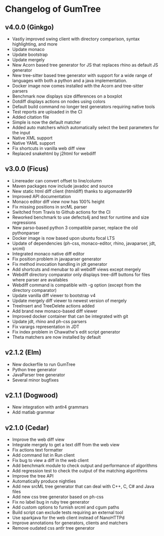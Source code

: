 # Changelog of GumTree

## v4.0.0 (Ginkgo)
* Vastly improved swing client with directory comparison, syntax highlighting, and more
* Update monaco
* Update bootstrap
* Update mergely
* New Acorn based tree generator for JS that replaces rhino as default JS generator
* New tree-sitter based tree generator with support for a wide range of languages with both a python and a java implementation.
* Docker image now comes installed with the Acorn and tree-sitter parsers
* Benchmark now displays size differences on a boxplot
* Dotdiff displays actions on nodes using colors
* Default build command no longer test generators requiring native tools
* Test reports are uploaded in the CI
* Added citation file
* Simple is now the default matcher
* Added auto matchers which automatically select the best parameters for the input
* Native XML support
* Native YAML support
* Fix shortcuts in vanilla web diff view
* Replaced snakehtml by j2html for webdiff

## v3.0.0 (Ficus)

* Linereader can convert offset to line/column
* Maven packages now include javadoc and source
* New static html diff client (htmldiff) thanks to algomaster99
* Improved API documentation
* Monaco editor diff view now has 100% height 
* Fix missing positions in srcML parser
* Switched from Travis to Github actions for the CI
* Reworked benchmark to use defects4j and test for runtime and size regressions
* New parso-based python 3 compatible parser, replace the old pythonparser
* Docker image is now based upon ubuntu focal LTS
* Update of dependencies (ph-css, monaco-editor, rhino, javaparser, jdt, srcml)
* Integrated monaco native diff editor
* Fix position problem in javaparser generator
* Fix method invocation handling in jdt generator
* Add shortcuts and menubar to all webdiff views except mergely 
* Webdiff directory comparator only displays tree-diff buttons for files where parser are availables
* Webdiff command is compatible with -g option (except from the directory comparator)
* Update vanilla diff viewer to bootstrap v4
* Update mergely diff viewer to newest version of mergely
* TreeInsert and TreeDelete actions added
* Add brand new monaco-based diff viewer
* Improved docker container that can be integrated with git
* Update jdt, rhino and ph-css parsers
* Fix varargs representation in JDT
* Fix index problem in Chawathe's edit script generator
* Theta matchers are now installed by default

## v2.1.2 (Elm)
* New dockerfile to run GumTree
* Python tree generator
* JavaParser tree generator
* Several minor bugfixes

## v2.1.1 (Dogwood)
* New integration with antlr4 grammars
* Add matlab grammar

## v2.1.0 (Cedar)
* Improve the web diff view
* Integrate mergely to get a text diff from the web view
* Fix actions text formatter
* Add command list in Run client
* Fix bug to view a diff in the web client
* Add benchmark module to check output and performance of algorithms
* Add regression test to check the output of the matching algorithms
* Improve the tree API
* Automatically produce nightlies
* Add new srcML tree generator that can deal with C++, C, C# and Java files
* Add new css tree generator based on ph-css
* Fix no label bug in ruby tree generator
* Add custom options to furnish srcml and cgum paths
* Build script can exclude tests requiring an external tool
* Use sparkjava for the web client instead of NanoHTTPd
* Improve annotations for generators, clients and matchers
* Remove oudated css antlr tree generator
